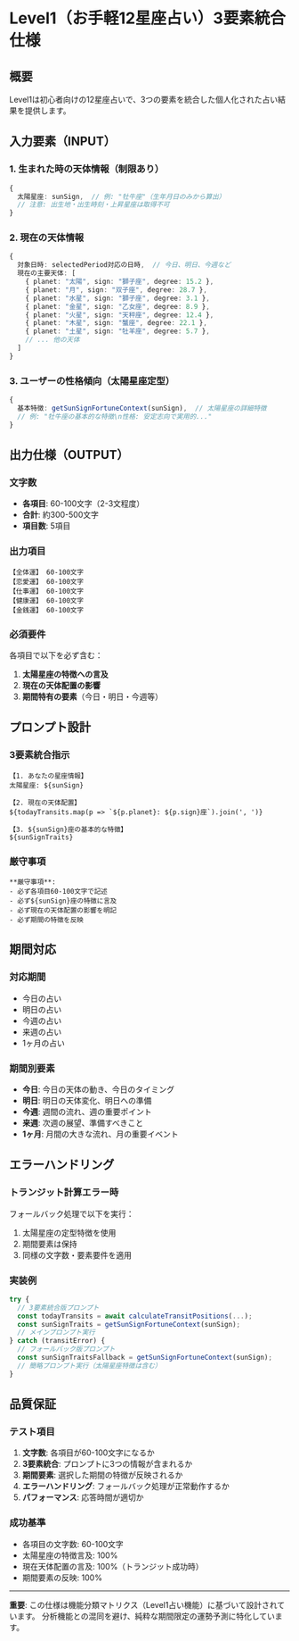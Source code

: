 # Level1（お手軽12星座占い）3要素統合仕様

## 概要
Level1は初心者向けの12星座占いで、3つの要素を統合した個人化された占い結果を提供します。

## 入力要素（INPUT）

### 1. 生まれた時の天体情報（制限あり）
```typescript
{
  太陽星座: sunSign,  // 例: "牡牛座"（生年月日のみから算出）
  // 注意: 出生地・出生時刻・上昇星座は取得不可
}
```

### 2. 現在の天体情報
```typescript
{
  対象日時: selectedPeriod対応の日時,  // 今日、明日、今週など
  現在の主要天体: [
    { planet: "太陽", sign: "獅子座", degree: 15.2 },
    { planet: "月", sign: "双子座", degree: 28.7 },
    { planet: "水星", sign: "獅子座", degree: 3.1 },
    { planet: "金星", sign: "乙女座", degree: 8.9 },
    { planet: "火星", sign: "天秤座", degree: 12.4 },
    { planet: "木星", sign: "蟹座", degree: 22.1 },
    { planet: "土星", sign: "牡羊座", degree: 5.7 },
    // ... 他の天体
  ]
}
```

### 3. ユーザーの性格傾向（太陽星座定型）
```typescript
{
  基本特徴: getSunSignFortuneContext(sunSign),  // 太陽星座の詳細特徴
  // 例: "牡牛座の基本的な特徴\n性格: 安定志向で実用的..."
}
```

## 出力仕様（OUTPUT）

### 文字数
- **各項目**: 60-100文字（2-3文程度）
- **合計**: 約300-500文字
- **項目数**: 5項目

### 出力項目
```
【全体運】 60-100文字
【恋愛運】 60-100文字  
【仕事運】 60-100文字
【健康運】 60-100文字
【金銭運】 60-100文字
```

### 必須要件
各項目で以下を必ず含む：
1. **太陽星座の特徴への言及**
2. **現在の天体配置の影響**
3. **期間特有の要素**（今日・明日・今週等）

## プロンプト設計

### 3要素統合指示
```
【1. あなたの星座情報】
太陽星座: ${sunSign}

【2. 現在の天体配置】
${todayTransits.map(p => `${p.planet}: ${p.sign}座`).join(', ')}

【3. ${sunSign}座の基本的な特徴】
${sunSignTraits}
```

### 厳守事項
```
**厳守事項**: 
- 必ず各項目60-100文字で記述
- 必ず${sunSign}座の特徴に言及
- 必ず現在の天体配置の影響を明記
- 必ず期間の特徴を反映
```

## 期間対応

### 対応期間
- 今日の占い
- 明日の占い
- 今週の占い
- 来週の占い
- 1ヶ月の占い

### 期間別要素
- **今日**: 今日の天体の動き、今日のタイミング
- **明日**: 明日の天体変化、明日への準備
- **今週**: 週間の流れ、週の重要ポイント
- **来週**: 次週の展望、準備すべきこと
- **1ヶ月**: 月間の大きな流れ、月の重要イベント

## エラーハンドリング

### トランジット計算エラー時
フォールバック処理で以下を実行：
1. 太陽星座の定型特徴を使用
2. 期間要素は保持
3. 同様の文字数・要素要件を適用

### 実装例
```typescript
try {
  // 3要素統合版プロンプト
  const todayTransits = await calculateTransitPositions(...);
  const sunSignTraits = getSunSignFortuneContext(sunSign);
  // メインプロンプト実行
} catch (transitError) {
  // フォールバック版プロンプト
  const sunSignTraitsFallback = getSunSignFortuneContext(sunSign);
  // 簡略プロンプト実行（太陽星座特徴は含む）
}
```

## 品質保証

### テスト項目
1. **文字数**: 各項目が60-100文字になるか
2. **3要素統合**: プロンプトに3つの情報が含まれるか
3. **期間要素**: 選択した期間の特徴が反映されるか
4. **エラーハンドリング**: フォールバック処理が正常動作するか
5. **パフォーマンス**: 応答時間が適切か

### 成功基準
- 各項目の文字数: 60-100文字
- 太陽星座の特徴言及: 100%
- 現在天体配置の言及: 100%（トランジット成功時）
- 期間要素の反映: 100%

---

**重要**: この仕様は機能分類マトリクス（Level1占い機能）に基づいて設計されています。
分析機能との混同を避け、純粋な期間限定の運勢予測に特化しています。 